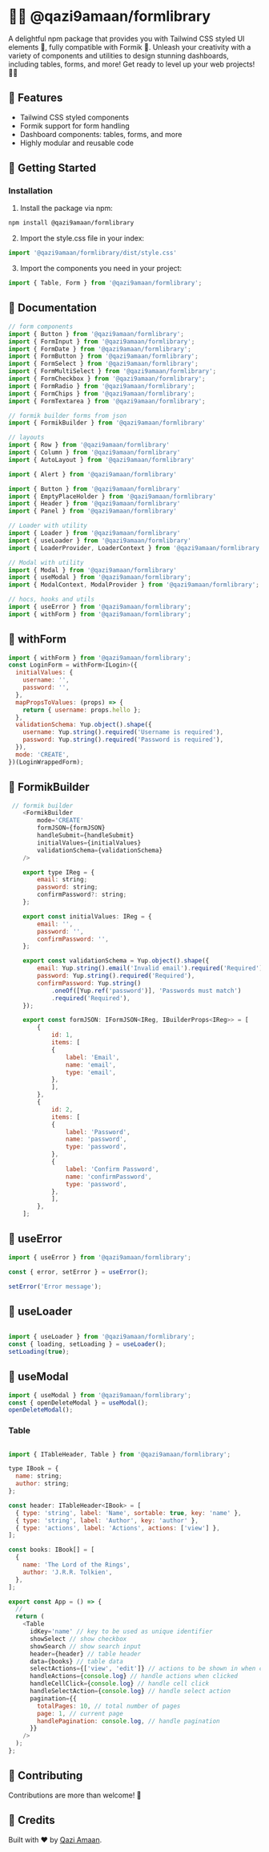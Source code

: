 # 🎨✨ @qazi9amaan/formlibrary

A delightful npm package that provides you with Tailwind CSS styled UI elements 🌟, fully compatible with Formik 📝. Unleash your creativity with a variety of components and utilities to design stunning dashboards, including tables, forms, and more! Get ready to level up your web projects! 🚀💯

## 🌟 Features

- Tailwind CSS styled components
- Formik support for form handling
- Dashboard components: tables, forms, and more
- Highly modular and reusable code

## 🚀 Getting Started


### Installation

1. Install the package via npm:

```bash
npm install @qazi9amaan/formlibrary
```

2. Import the style.css file in your index:
```javascript
import '@qazi9amaan/formlibrary/dist/style.css'
```

3. Import the components you need in your project:

```javascript
import { Table, Form } from '@qazi9amaan/formlibrary';
```

## 📝 Documentation

```javascript
// form components
import { Button } from '@qazi9amaan/formlibrary';
import { FormInput } from '@qazi9amaan/formlibrary';
import { FormDate } from '@qazi9amaan/formlibrary';
import { FormButton } from '@qazi9amaan/formlibrary';
import { FormSelect } from '@qazi9amaan/formlibrary';
import { FormMultiSelect } from '@qazi9amaan/formlibrary';
import { FormCheckbox } from '@qazi9amaan/formlibrary';
import { FormRadio } from '@qazi9amaan/formlibrary';
import { FormChips } from '@qazi9amaan/formlibrary';
import { FormTextarea } from '@qazi9amaan/formlibrary';

// formik builder forms from json
import { FormikBuilder } from '@qazi9amaan/formlibrary'

// layouts
import { Row } from '@qazi9amaan/formlibrary'
import { Column } from '@qazi9amaan/formlibrary'
import { AutoLayout } from '@qazi9amaan/formlibrary'

import { Alert } from '@qazi9amaan/formlibrary'

import { Button } from '@qazi9amaan/formlibrary'
import { EmptyPlaceHolder } from '@qazi9amaan/formlibrary'
import { Header } from '@qazi9amaan/formlibrary'
import { Panel } from '@qazi9amaan/formlibrary'

// Loader with utility
import { Loader } from '@qazi9amaan/formlibrary'
import { useLoader } from '@qazi9amaan/formlibrary'
import { LoaderProvider, LoaderContext } from '@qazi9amaan/formlibrary'

// Modal with utility
import { Modal } from '@qazi9amaan/formlibrary'
import { useModal } from '@qazi9amaan/formlibrary';
import { ModalContext, ModalProvider } from '@qazi9amaan/formlibrary';

// hocs, hooks and utils
import { useError } from '@qazi9amaan/formlibrary';
import { withForm } from '@qazi9amaan/formlibrary';
```


## 📝 withForm

```javascript
import { withForm } from '@qazi9amaan/formlibrary';
const LoginForm = withForm<ILogin>({
  initialValues: {
    username: '',
    password: '',
  },
  mapPropsToValues: (props) => {
    return { username: props.hello };
  },
  validationSchema: Yup.object().shape({
    username: Yup.string().required('Username is required'),
    password: Yup.string().required('Password is required'),
  }),
  mode: 'CREATE',
})(LoginWrappedForm);
```

## 📝 FormikBuilder

```javascript
 // formik builder
    <FormikBuilder
        mode='CREATE'
        formJSON={formJSON}
        handleSubmit={handleSubmit}
        initialValues={initialValues}
        validationSchema={validationSchema}
    />

    export type IReg = {
        email: string;
        password: string;
        confirmPassword?: string;
    };

    export const initialValues: IReg = {
        email: '',
        password: '',
        confirmPassword: '',
    };

    export const validationSchema = Yup.object().shape({
        email: Yup.string().email('Invalid email').required('Required'),
        password: Yup.string().required('Required'),
        confirmPassword: Yup.string()
            .oneOf([Yup.ref('password')], 'Passwords must match')
            .required('Required'),
    });

    export const formJSON: IFormJSON<IReg, IBuilderProps<IReg>> = [
        {
            id: 1,
            items: [
            {
                label: 'Email',
                name: 'email',
                type: 'email',
            },
            ],
        },
        {
            id: 2,
            items: [
            {
                label: 'Password',
                name: 'password',
                type: 'password',
            },
            {
                label: 'Confirm Password',
                name: 'confirmPassword',
                type: 'password',
            },
            ],
        },
    ];   
```

## 📝 useError

```javascript
import { useError } from '@qazi9amaan/formlibrary';

const { error, setError } = useError();

setError('Error message');
```

## 📝 useLoader

```javascript

import { useLoader } from '@qazi9amaan/formlibrary';
const { loading, setLoading } = useLoader();
setLoading(true);

```

## 📝 useModal

```javascript
import { useModal } from '@qazi9amaan/formlibrary';
const { openDeleteModal } = useModal();
openDeleteModal();
```


### Table

```javascript

import { ITableHeader, Table } from '@qazi9amaan/formlibrary';

type IBook = {
  name: string;
  author: string;
};

const header: ITableHeader<IBook> = [
  { type: 'string', label: 'Name', sortable: true, key: 'name' },
  { type: 'string', label: 'Author', key: 'author' },
  { type: 'actions', label: 'Actions', actions: ['view'] },
];

const books: IBook[] = [
  {
    name: 'The Lord of the Rings',
    author: 'J.R.R. Tolkien',
  },
];

export const App = () => {
  //
  return (
    <Table
      idKey='name' // key to be used as unique identifier
      showSelect // show checkbox
      showSearch // show search input
      header={header} // table header
      data={books} // table data
      selectActions={['view', 'edit']} // actions to be shown in when checkbox is selected
      handleActions={console.log} // handle actions when clicked
      handleCellClick={console.log} // handle cell click
      handleSelectAction={console.log} // handle select action
      pagination={{
        totalPages: 10, // total number of pages
        page: 1, // current page
        handlePagination: console.log, // handle pagination
      }}
    />
  );
};


```


## 🤝 Contributing

Contributions are more than welcome! 🎉 


## 👥 Credits

Built with ❤️ by [Qazi Amaan](https://github.com/qazi9amaan).
